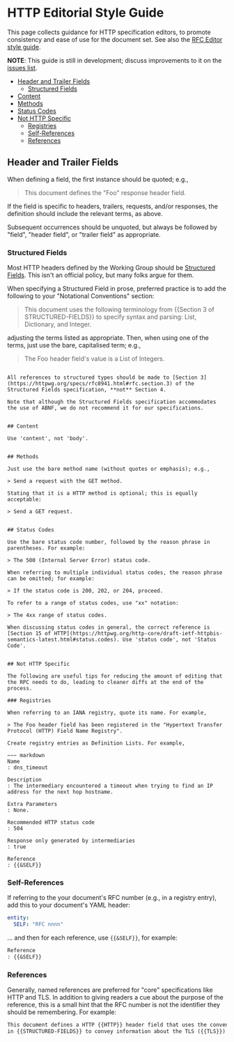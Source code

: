 

# HTTP Editorial Style Guide

This page collects guidance for HTTP specification editors, to promote consistency and ease of use for the document set. See also the [RFC Editor style guide](https://www.rfc-editor.org/styleguide/).

**NOTE**: This guide is still in development; discuss improvements to it on the [issues list](https://github.com/httpwg/admin/labels/style-guide).

<!-- START doctoc generated TOC please keep comment here to allow auto update -->
<!-- DON'T EDIT THIS SECTION, INSTEAD RE-RUN doctoc TO UPDATE -->

- [Header and Trailer Fields](#header-and-trailer-fields)
  - [Structured Fields](#structured-fields)
- [Content](#content)
- [Methods](#methods)
- [Status Codes](#status-codes)
- [Not HTTP Specific](#not-http-specific)
  - [Registries](#registries)
  - [Self-References](#self-references)
  - [References](#references)

<!-- END doctoc generated TOC please keep comment here to allow auto update -->


## Header and Trailer Fields

When defining a field, the first instance should be quoted; e.g.,

> This document defines the "Foo" response header field.

If the field is specific to headers, trailers, requests, and/or responses, the definition should include the relevant terms, as above.

Subsequent occurrences should be unquoted, but always be followed by "field", "header field", or "trailer field" as appropriate.

### Structured Fields

Most HTTP headers defined by the Working Group should be [Structured Fields](https://httpwg.org/specs/rfc8941.html). This isn't an official policy, but many folks argue for them. 

When specifying a Structured Field in prose, preferred practice is to add the following to your "Notational Conventions" section:

> This document uses the following terminology from {{Section 3 of STRUCTURED-FIELDS}} to specify syntax and parsing: List, Dictionary, and Integer.

adjusting the terms listed as appropriate. Then, when using one of the terms, just use the bare, capitalised term; e.g.,

> The Foo header field's value is a List of Integers.
~~~

All references to structured types should be made to [Section 3](https://httpwg.org/specs/rfc8941.html#rfc.section.3) of the Structured Fields specification, **not** Section 4.

Note that although the Structured Fields specification accommodates the use of ABNF, we do not recommend it for our specifications.


## Content

Use 'content', not 'body'.


## Methods

Just use the bare method name (without quotes or emphasis); e.g.,

> Send a request with the GET method.

Stating that it is a HTTP method is optional; this is equally acceptable:

> Send a GET request.


## Status Codes

Use the bare status code number, followed by the reason phrase in parentheses. For example:

> The 500 (Internal Server Error) status code.

When referring to multiple individual status codes, the reason phrase can be omitted; for example:

> If the status code is 200, 202, or 204, proceed.

To refer to a range of status codes, use "xx" notation:

> The 4xx range of status codes.

When discussing status codes in general, the correct reference is [Section 15 of HTTP](https://httpwg.org/http-core/draft-ietf-httpbis-semantics-latest.html#status.codes). Use 'status code', not 'Status Code'.


## Not HTTP Specific

The following are useful tips for reducing the amount of editing that the RPC needs to do, leading to cleaner diffs at the end of the process.

### Registries

When referring to an IANA registry, quote its name. For example,

> The Foo header field has been registered in the "Hypertext Transfer Protocol (HTTP) Field Name Registry".

Create registry entries as Definition Lists. For example,

~~~ markdown
Name
: dns_timeout

Description
: The intermediary encountered a timeout when trying to find an IP address for the next hop hostname.

Extra Parameters
: None.

Recommended HTTP status code
: 504

Response only generated by intermediaries
: true

Reference
: {{&SELF}}
~~~

### Self-References

If referring to the your document's RFC number (e.g., in a registry entry), add this to your document's YAML header:

~~~ yaml
entity:
  SELF: "RFC nnnn"
~~~

... and then for each reference, use `{{&SELF}}`, for example:

~~~ markdown
Reference
: {{&SELF}}
~~~

### References

Generally, named references are preferred for "core" specifications like HTTP and TLS. In addition to giving readers a cue about the purpose of the reference, this is a small hint that the RFC number is not the identifier they should be remembering. For example:

~~~ markdown
This document defines a HTTP {{HTTP}} header field that uses the conventions
in {{STRUCTURED-FIELDS}} to convey information about the TLS ({{TLS}}) session.
~~~
